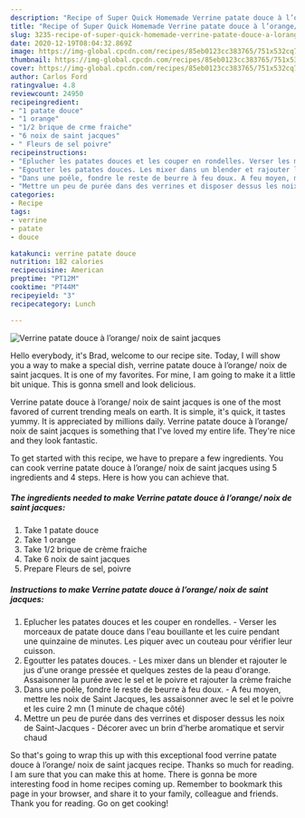 ```yaml
---
description: "Recipe of Super Quick Homemade Verrine patate douce à l’orange/ noix de saint jacques"
title: "Recipe of Super Quick Homemade Verrine patate douce à l’orange/ noix de saint jacques"
slug: 3235-recipe-of-super-quick-homemade-verrine-patate-douce-a-lorange-noix-de-saint-jacques
date: 2020-12-19T08:04:32.869Z
image: https://img-global.cpcdn.com/recipes/85eb0123cc383765/751x532cq70/verrine-patate-douce-a-lorange-noix-de-saint-jacques-photo-principale-de-la-recette.jpg
thumbnail: https://img-global.cpcdn.com/recipes/85eb0123cc383765/751x532cq70/verrine-patate-douce-a-lorange-noix-de-saint-jacques-photo-principale-de-la-recette.jpg
cover: https://img-global.cpcdn.com/recipes/85eb0123cc383765/751x532cq70/verrine-patate-douce-a-lorange-noix-de-saint-jacques-photo-principale-de-la-recette.jpg
author: Carlos Ford
ratingvalue: 4.8
reviewcount: 24950
recipeingredient:
- "1 patate douce"
- "1 orange"
- "1/2 brique de crme fraiche"
- "6 noix de saint jacques"
- " Fleurs de sel poivre"
recipeinstructions:
- "Eplucher les patates douces et les couper en rondelles. Verser les morceaux de patate douce dans l&#39;eau bouillante et les cuire pendant une quinzaine de minutes. Les piquer avec un couteau pour vérifier leur cuisson."
- "Egoutter les patates douces. Les mixer dans un blender et rajouter le jus d&#39;une orange pressée et quelques zestes de la peau d&#39;orange. Assaisonner la purée avec le sel et le poivre et rajouter la crème fraiche"
- "Dans une poêle, fondre le reste de beurre à feu doux. A feu moyen, mettre les noix de Saint Jacques, les assaisonner avec le sel et le poivre et les cuire 2 mn (1 minute de chaque côté)"
- "Mettre un peu de purée dans des verrines et disposer dessus les noix de Saint-Jacques Décorer avec un brin d&#39;herbe aromatique et servir chaud"
categories:
- Recipe
tags:
- verrine
- patate
- douce

katakunci: verrine patate douce 
nutrition: 182 calories
recipecuisine: American
preptime: "PT12M"
cooktime: "PT44M"
recipeyield: "3"
recipecategory: Lunch

---
```



![Verrine patate douce à l’orange/ noix de saint jacques](https://img-global.cpcdn.com/recipes/85eb0123cc383765/751x532cq70/verrine-patate-douce-a-lorange-noix-de-saint-jacques-photo-principale-de-la-recette.jpg)

Hello everybody, it's Brad, welcome to our recipe site. Today, I will show you a way to make a special dish, verrine patate douce à l’orange/ noix de saint jacques. It is one of my favorites. For mine, I am going to make it a little bit unique. This is gonna smell and look delicious.

Verrine patate douce à l’orange/ noix de saint jacques is one of the most favored of current trending meals on earth. It is simple, it's quick, it tastes yummy. It is appreciated by millions daily. Verrine patate douce à l’orange/ noix de saint jacques is something that I've loved my entire life. They're nice and they look fantastic.




To get started with this recipe, we have to prepare a few ingredients. You can cook verrine patate douce à l’orange/ noix de saint jacques using 5 ingredients and 4 steps. Here is how you can achieve that.

<!--inarticleads1-->

##### The ingredients needed to make Verrine patate douce à l’orange/ noix de saint jacques:

1. Take 1 patate douce
1. Take 1 orange
1. Take 1/2 brique de crème fraiche
1. Take 6 noix de saint jacques
1. Prepare  Fleurs de sel, poivre




<!--inarticleads2-->

##### Instructions to make Verrine patate douce à l’orange/ noix de saint jacques:

1. Eplucher les patates douces et les couper en rondelles. - Verser les morceaux de patate douce dans l&#39;eau bouillante et les cuire pendant une quinzaine de minutes. Les piquer avec un couteau pour vérifier leur cuisson.
1. Egoutter les patates douces. - Les mixer dans un blender et rajouter le jus d&#39;une orange pressée et quelques zestes de la peau d&#39;orange. Assaisonner la purée avec le sel et le poivre et rajouter la crème fraiche
1. Dans une poêle, fondre le reste de beurre à feu doux. - A feu moyen, mettre les noix de Saint Jacques, les assaisonner avec le sel et le poivre et les cuire 2 mn (1 minute de chaque côté)
1. Mettre un peu de purée dans des verrines et disposer dessus les noix de Saint-Jacques - Décorer avec un brin d&#39;herbe aromatique et servir chaud




So that's going to wrap this up with this exceptional food verrine patate douce à l’orange/ noix de saint jacques recipe. Thanks so much for reading. I am sure that you can make this at home. There is gonna be more interesting food in home recipes coming up. Remember to bookmark this page in your browser, and share it to your family, colleague and friends. Thank you for reading. Go on get cooking!

